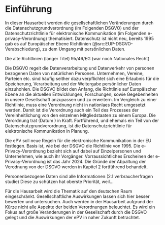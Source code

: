 # Einführung

In dieser Hausarbeit werden die gesellschaftlichen Veränderungen durch die Datenschutzgrundverordnung (im Folgenden DSGVO) und der Datenschutzrichtlinie für elektronische Kommunikation (im Folgenden e-privacy-Verordnung) thematisiert. Datenschutz ist nicht neu, bereits 1995 gab es auf Europäischer Ebene Richtlinien (@src:EUP-DSGVO-Verabschiedung), zu dem Umgang mit persönlichen Daten.

Die alte Richtlinien (langer Titel) 95/46/EG (war noch Nationales Recht)

Die DSGVO regelt die Datenverarbeitung und Datenverkehr von personen bezogenen Daten von natürlichen Personen.
Unternehmen, Vereine, Parteien etc. sind häufig seither dazu verpflichtet sich eine Erlaubnis für die Speicherung, Verarbeitung und der Weitergabe persönlicher Daten einzuhohlen. Die DSGVO bildet den Anfang, die Richtlinie auf Europäischer Ebene an die aktuellen Entwicklungen, Forschungen, sowie Gegebenheiten in unsere Gesellschaft anzupassen und zu erweitern. Im Vergleich zu einer Richtlinie, muss eine Verordnung nicht in nationlaes Recht umgesetzt werden. Damit ist die Verordnung auch ein Teil des Prozesses der Vereinheitlichung von den einzelnen Mitgliedstaaten zu einem Europa. Die Verordnung trat (Datum ) in Kraft. Fortführend, und ehemals ein Teil von der Datenschutzgrundverordnung, ist die Datenschutzrichtlinie für elektronische Kommunikation in Planung.

Die ePV soll neue Regeln für die elektronische Kommunikation in der EU festlegen. Basis ist, wie bei der DSGVO die Richtlinie von 1995. Die e-Privacy-Verordnung bezieht sich auf dabei auf Einzelpersonen und Unternehmen, wie auch ihr Vorgänger. Vorraussichtliches Erscheinen der e-Privacy-Verordnung ist das Jahr 2024. Die Gründe der Abpaltung der Verodnung von der DSGVO werden in Kapitel 2 fortführend behandelt.

Personenbezogene Daten sind alle Informationen (2.1 verbraucherfragen studie)
Diese zu schützen hat oberste Priorität, weil...

Für die Hausarbeit wird die Thematik auf den deutschen Raum eingeschränkt. Gesellschaftliche Auswirkungen lassen sich hier besser bewerten und untersuchen. Auch werden in der Hausarbeit aufgrund der Kürze nicht alle Aspekte der beiden Verordnungen beleuchtet. Es wird ein Fokus auf große Veränderungen in der Gesellschaft durch die DSGVO gelegt und die Auswirkungen der ePV in naher Zukunft betrachtet.
